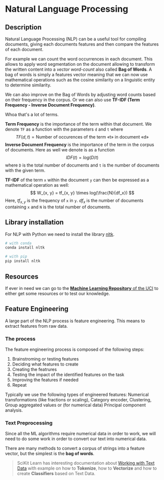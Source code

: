 # Natural Language Processing

## Description

Natural Language Processing (NLP) can be a useful tool for compiling documents, giving each documents features and then compare the features of each document.

For example we can count the word occurrences in each document. This allows to apply word segmentation on the document allowing to transform the written content into a *vector word-count* also called **Bag of Words**. A bag of words is simply a features vector meaning that we can now use mathematical operations such as the cosine similarity on a linguistic entity to determine similarity.

We can also improve on the Bag of Words by adjusting word counts based on their frequency in the corpus. Or we can also use **TF-IDF (Term Frequency - Inverse Document Frequency)**.

Whoa that's a lot of terms.

**Term Frequency** is the importance of the term within that document. We denote `TF` as a function with the parameters `d` and `t` where
$$
TF(d,t) = \text{Number of occurences of the term «t» in document «d»}
$$
**Inverse Document Frequency** is the importance of the term in the corpus of documents. Here as well we denote is as a function
$$
IDF(t) = log(D / t)
$$
where `D` is the total number of documents and `t` is the number of documents with the given term.

**TF-IDF** of the term `x` within the document `y` can then be expressed as a mathematical operation as well:
$$
W_{x, y} = tf_{x, y} \times log(\frac{N}{df_x})
$$
Here, $tf_{x, y}$ is the frequency of `x` in `y`. $df_x$ is the number of documents containing `x` and `N` is the total number of documents.

## Library installation

For NLP with Python we need to install the library [nltk](https://www.nltk.org/).

```bash
# with conda
conda install nltk

# with pip
pip install nltk
```

## Resources

If ever in need we can go to the [**Machine Learning Repository** of the UCI](https://archive.ics.uci.edu/ml/index.php) to either get some resources or to test our knowledge.

## Feature Engineering

A large part of the NLP process is feature engineering. This means to extract features from raw data.

### The process

The feature engineering process is composed of the following steps:

1. Brainstroming or testing features
2. Deciding what features to create
3. Creating the featrures
4. Testing the impact of the identified features on the task
5. Improving the features if needed
6. Repeat

Typically we use the following types of engineered features: Numerical transformations (like fractions or scaling), Category encoder, Clustering, Group aggregated values or (for numerical data) Principal component analysis.

### Text Preprocessing

Since all the ML algorithms require numerical data in order to work, we will need to do some work in order to convert our text into numerical data.

There are many methods to convert a corpus of strings into a feature vector, but the simplest is the **bag of words**.

> SciKit Learn has interesting documentation about [Working with Text Data](https://scikit-learn.org/stable/tutorial/text_analytics/working_with_text_data.html) with example on how to **Tokenize**, how to **Vectorize** and how to create **Classifiers** based on Text Data.